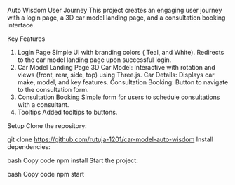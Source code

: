 Auto Wisdom User Journey
This project creates an engaging user journey with a login page, a 3D car model landing page, and a consultation booking interface.

Key Features
1. Login Page
Simple UI with branding colors ( Teal, and White).
Redirects to the car model landing page upon successful login.
2. Car Model Landing Page
3D Car Model: Interactive with rotation and views (front, rear, side, top) using Three.js.
Car Details: Displays car make, model, and key features.
Consultation Booking: Button to navigate to the consultation form.
3. Consultation Booking
Simple form for users to schedule consultations with a consultant.
4. Tooltips
Added tooltips to buttons.


Setup
Clone the repository:

git clone https://github.com/rutuja-1201/car-model-auto-wisdom
Install dependencies:

bash
Copy code
npm install
Start the project:

bash
Copy code
npm start